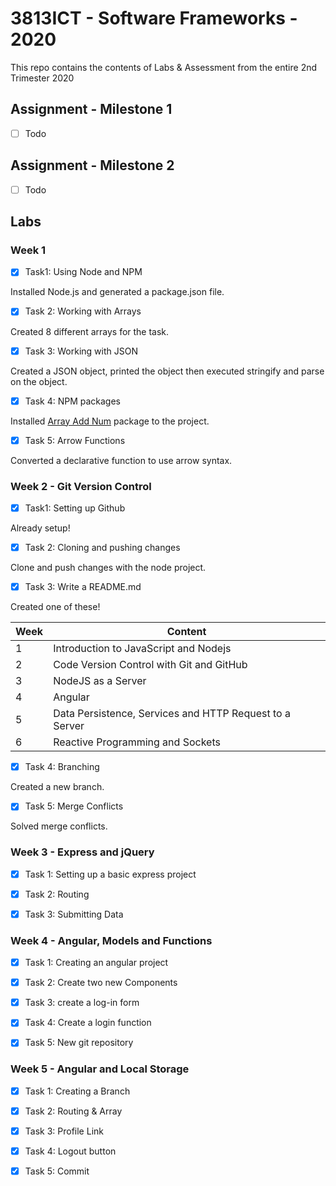 # 3813ICT - Software Frameworks - 2020
This repo contains the contents of Labs & Assessment from the entire 2nd Trimester 2020

## Assignment - Milestone 1
- [ ] Todo
## Assignment - Milestone 2
- [ ] Todo

## Labs
### Week 1
- [x] Task1: Using Node and NPM

Installed Node.js and generated a package.json file.

- [x] Task 2: Working with Arrays

Created 8 different arrays for the task.

- [x] Task 3: Working with JSON

Created a JSON object, printed the object then executed stringify and parse on the object.

- [x] Task 4: NPM packages

Installed <a href="https://www.npmjs.com/package/array-add-num" target="_blank">Array Add Num</a> package to the project.

- [x] Task 5: Arrow Functions

Converted a declarative function to use arrow syntax.


### Week 2 - Git Version Control
- [x] Task1: Setting up Github

Already setup!

- [x] Task 2: Cloning and pushing changes

Clone and push changes with the node project.

- [x] Task 3: Write a README.md

Created one of these!

| Week | Content |
| --- | ---|
| 1 | Introduction to JavaScript and Nodejs |
| 2 | Code Version Control with Git and GitHub |
| 3 | NodeJS as a Server |
| 4 | Angular |
| 5 | Data Persistence, Services and HTTP Request to a Server |
| 6 | Reactive Programming and Sockets |

- [x] Task 4: Branching

Created a new branch.

- [x] Task 5: Merge Conflicts

Solved merge conflicts.


### Week 3 - Express and jQuery
- [x] Task 1: Setting up a basic express project

- [x] Task 2: Routing

- [x] Task 3: Submitting Data

### Week 4 - Angular, Models and Functions
- [x] Task 1: Creating an angular project

- [x] Task 2: Create two new Components

- [x] Task 3: create a log-in form

- [x] Task 4: Create a login function

- [x] Task 5: New git repository

### Week 5 - Angular and Local Storage
- [x] Task 1: Creating a Branch

- [x] Task 2: Routing & Array

- [x] Task 3: Profile Link

- [x] Task 4: Logout button

- [x] Task 5: Commit
